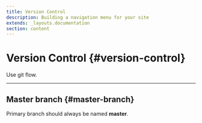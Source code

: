 ```yaml
---
title: Version Control
description: Building a navigation menu for your site
extends: _layouts.documentation
section: content
---
```


# Version Control {#version-control}

Use git flow.

---

## Master branch {#master-branch}

Primary branch should always be named **master**.
